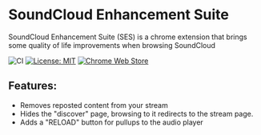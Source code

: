# SoundCloud Enhancement Suite

SoundCloud Enhancement Suite (SES) is a chrome extension that brings some quality of life improvements when browsing
SoundCloud

![CI](https://github.com/davidsbond/soundcloud-enhancement-suite/workflows/CI/badge.svg)
[![License: MIT](https://img.shields.io/badge/License-MIT-blue.svg)](https://opensource.org/licenses/MIT)
[![Chrome Web Store](https://img.shields.io/chrome-web-store/v/gflolmeahbkikpgmjifobdfopjjodehh.svg?label=Chrome%20Web%20Store)](https://chrome.google.com/webstore/detail/soundcloud-enhancement-su/gflolmeahbkikpgmjifobdfopjjodehh)

## Features:
* Removes reposted content from your stream
* Hides the "discover" page, browsing to it redirects to the stream page.
* Adds a "RELOAD" button for pullups to the audio player
